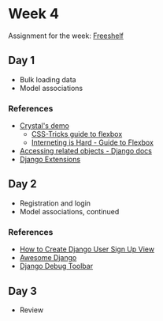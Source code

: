# Week 4

Assignment for the week: [Freeshelf](https://classroom.github.com/a/lentf7r1)

## Day 1

- Bulk loading data
- Model associations

### References

- [Crystal's demo](https://github.com/momentum-cohort-2018-10/hello-web-app-cat9563)
  - [CSS-Tricks guide to flexbox](https://css-tricks.com/snippets/css/a-guide-to-flexbox/)
  - [Interneting is Hard - Guide to Flexbox](https://internetingishard.com/html-and-css/flexbox/)
- [Accessing related objects - Django docs](https://docs.djangoproject.com/en/2.1/ref/models/relations/)
- [Django Extensions](https://django-extensions.readthedocs.io/en/latest/)

## Day 2

- Registration and login
- Model associations, continued

### References

- [How to Create Django User Sign Up View](https://simpleisbetterthancomplex.com/tutorial/2017/02/18/how-to-create-user-sign-up-view.html)
- [Awesome Django](http://awesome-django.com/)
- [Django Debug Toolbar](https://django-debug-toolbar.readthedocs.io/en/latest/)

## Day 3

- Review
